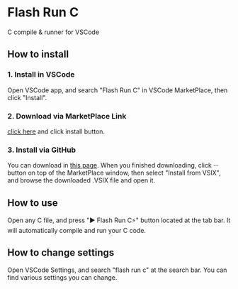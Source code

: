 # Flash Run C
C compile &amp; runner for VSCode

## How to install
### 1. Install in VSCode
Open VSCode app, and search "Flash Run C" in VSCode MarketPlace, then click "Install".
### 2. Download via MarketPlace Link
[click here](https://github.com/hjun1052/flash-run-c-vsc/releases) and click install button.
### 3. Install via GitHub
You can download in [this page](https://github.com/hjun1052/flash-run-c-vsc/releases). When you finished downloading, click ··· button on top of the MarketPlace window, then select "Install from VSIX", and browse the downloaded .VSIX file and open it.

## How to use
Open any C file, and press "▶️ Flash Run C⚡️" button located at the tab bar. It will automatically compile and run your C code.

## How to change settings
Open VSCode Settings, and search "flash run c" at the search bar. You can find various settings you can change.
